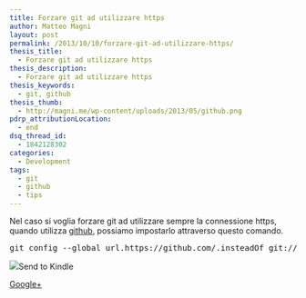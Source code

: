 ```yaml
---
title: Forzare git ad utilizzare https
author: Matteo Magni
layout: post
permalink: /2013/10/10/forzare-git-ad-utilizzare-https/
thesis_title:
  - Forzare git ad utilizzare https
thesis_description:
  - Forzare git ad utilizzare https
thesis_keywords:
  - git, github
thesis_thumb:
  - http://magni.me/wp-content/uploads/2013/05/github.png
pdrp_attributionLocation:
  - end
dsq_thread_id:
  - 1842128302
categories:
  - Development
tags:
  - git
  - github
  - tips
---
```

Nel caso si voglia forzare git ad utilizzare sempre la connessione https, quando utilizza <a href="http://github.com/ilbonzo" target="_blank">github</a>, possiamo impostarlo attraverso questo comando. 

<pre class="lang:sh decode:true " title="Forzare git ad usare https" >git config --global url.https://github.com/.insteadOf git://github.com/</pre>

<div class='kindleWidget kindleLight' >
  <img src="http://magni.me/wp-content/plugins/send-to-kindle/media/white-15.png" /><span>Send to Kindle</span>
</div>

<a rel="author" href="https://plus.google.com/111433366670841346629?rel=author"  >Google+</a>